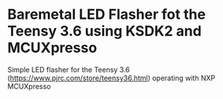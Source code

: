 # Baremetal LED Flasher fot the Teensy 3.6 using KSDK2 and MCUXpresso

Simple LED flasher for the Teensy 3.6 (https://www.pjrc.com/store/teensy36.html) operating with NXP MCUXpresso

